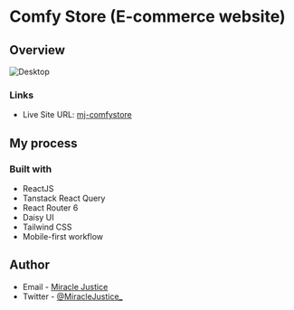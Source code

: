 # Comfy Store (E-commerce website)

## Overview

![Desktop](/src/assets/images/web.png)

### Links

- Live Site URL: [mj-comfystore](https://mj-comfystore.vercel.app/)

## My process

### Built with

- ReactJS
- Tanstack React Query
- React Router 6
- Daisy UI
- Tailwind CSS
- Mobile-first workflow

## Author

- Email - [Miracle Justice](mailto:miracleosemudiahen@hotmail.com)
- Twitter - [@MiracleJustice\_](https://x.com/MiracleJustice_)
